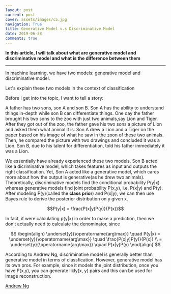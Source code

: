 ```yaml
---
layout: post
current: post
cover: assets/images/c5.jpg
navigation: True
title: Generative Model v.s Discriminative Model
date: 2019-06-28
comments: true
---
```



**In this article, I will talk about what are generative model and discriminative model and what is the difference between them**

------------------

In machine learning, we have two models: generative model and discriminative model. 

Let's explain these two models in the context of classification

Before I get into the topic, I want to tell a story:

A father has two sons, son A and son B. Son A has the ability to understand things in-depth while son B can differentiate things. One day the father brought his two sons to the zoo with just two animals,say Lion and Tiger. After they got out of the zoo, the father gave his two sons a picture of Lion and asked them what animal it is. Son A drew a Lion and a Tiger on the paper based on his image of what he saw in the zoon of these two animals. Then, he compared the picture with two drawings and concluded it was a Lion. Son B, due to his talent for differentiation, told his father immediately it was a Lion. 


We essentially have already experienced these two models. Son B acted like a dicriminative model, which takes features as input and outputs the right classification. Yet, Son A acted like a generative model, which cares more about how the output is generative(as he drew two animals). Theoretically, discriminative models find the conditional probability P(y\|x) whereas generative models find joint probability P(x,y), i.e. P(x\|y) and P(y). After modeling P(y)(called the **class prior**) and P(x\|y), we can then use Bayes rule to derive the posterior distribution on y given x. 


$$P(y|x) = \frac{P(x|y)P(y)}{P(x)}$$

In fact, if were calculating p(y\|x) in order to make a prediction, then we don’t actually need to calculate the denominator, since


$$
\begin{align}
\underset{y}{\operatorname{arg\max}} \quad P(y|x) = \underset{y}{\operatorname{arg\max}} \quad \frac{P(x|y)P(y)}{P(x)} \\
 = \underset{y}{\operatorname{arg\max}} \quad P(x|y)P(y)
\end{align}
$$


According to Andrew Ng, discriminative model is generally better than generative model in terms of classfication. However, generative model has its own pros. For example, since it models the joint distribution, once you have P(x,y), you can generate likly(x, y) pairs and this can be used for image reconstruction. 



<a href="http://cs229.stanford.edu/notes/cs229-notes2.pdf" style="font-weight:normal;">Andrew Ng</a>

